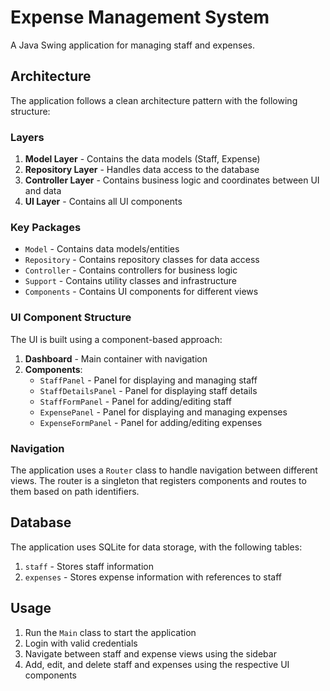 # Expense Management System

A Java Swing application for managing staff and expenses.

## Architecture

The application follows a clean architecture pattern with the following structure:

### Layers

1. **Model Layer** - Contains the data models (Staff, Expense)
2. **Repository Layer** - Handles data access to the database
3. **Controller Layer** - Contains business logic and coordinates between UI and data
4. **UI Layer** - Contains all UI components

### Key Packages

- `Model` - Contains data models/entities
- `Repository` - Contains repository classes for data access
- `Controller` - Contains controllers for business logic
- `Support` - Contains utility classes and infrastructure
- `Components` - Contains UI components for different views

### UI Component Structure

The UI is built using a component-based approach:

1. **Dashboard** - Main container with navigation
2. **Components**:
   - `StaffPanel` - Panel for displaying and managing staff
   - `StaffDetailsPanel` - Panel for displaying staff details
   - `StaffFormPanel` - Panel for adding/editing staff
   - `ExpensePanel` - Panel for displaying and managing expenses
   - `ExpenseFormPanel` - Panel for adding/editing expenses

### Navigation

The application uses a `Router` class to handle navigation between different views. The router is a singleton that registers components and routes to them based on path identifiers.

## Database

The application uses SQLite for data storage, with the following tables:

1. `staff` - Stores staff information
2. `expenses` - Stores expense information with references to staff

## Usage

1. Run the `Main` class to start the application
2. Login with valid credentials
3. Navigate between staff and expense views using the sidebar
4. Add, edit, and delete staff and expenses using the respective UI components 